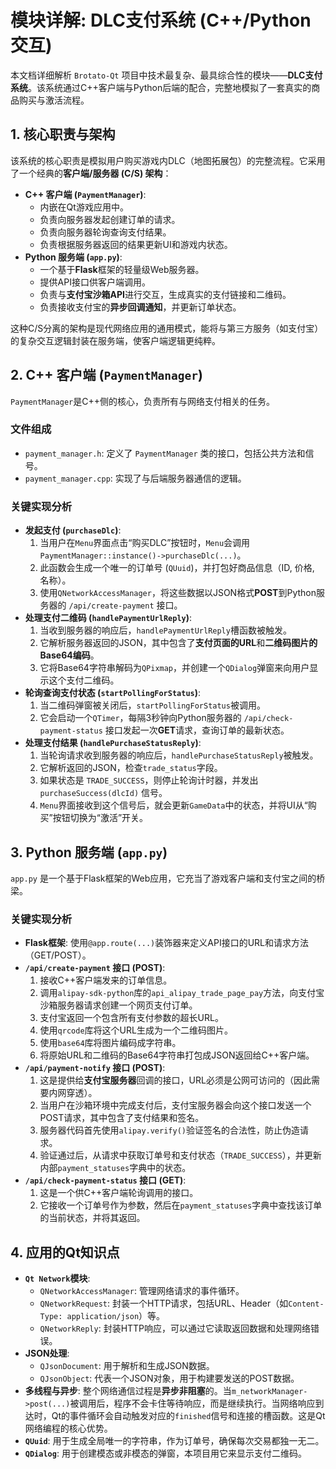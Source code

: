 # 模块详解: DLC支付系统 (C++/Python 交互)

本文档详细解析 `Brotato-Qt` 项目中技术最复杂、最具综合性的模块——**DLC支付系统**。该系统通过C++客户端与Python后端的配合，完整地模拟了一套真实的商品购买与激活流程。

## 1. 核心职责与架构

该系统的核心职责是模拟用户购买游戏内DLC（地图拓展包）的完整流程。它采用了一个经典的**客户端/服务器 (C/S) 架构**：

- **C++ 客户端 (`PaymentManager`)**:
  - 内嵌在Qt游戏应用中。
  - 负责向服务器发起创建订单的请求。
  - 负责向服务器轮询查询支付结果。
  - 负责根据服务器返回的结果更新UI和游戏内状态。
- **Python 服务端 (`app.py`)**:
  - 一个基于**Flask**框架的轻量级Web服务器。
  - 提供API接口供客户端调用。
  - 负责与**支付宝沙箱API**进行交互，生成真实的支付链接和二维码。
  - 负责接收支付宝的**异步回调通知**，并更新订单状态。

这种C/S分离的架构是现代网络应用的通用模式，能将与第三方服务（如支付宝）的复杂交互逻辑封装在服务端，使客户端逻辑更纯粹。

## 2. C++ 客户端 (`PaymentManager`)

`PaymentManager`是C++侧的核心，负责所有与网络支付相关的任务。

### 文件组成

- `payment_manager.h`: 定义了 `PaymentManager` 类的接口，包括公共方法和信号。
- `payment_manager.cpp`: 实现了与后端服务器通信的逻辑。

### 关键实现分析

- **发起支付 (`purchaseDlc`)**:
  1. 当用户在`Menu`界面点击“购买DLC”按钮时，`Menu`会调用`PaymentManager::instance()->purchaseDlc(...)`。
  2. 此函数会生成一个唯一的订单号 (`QUuid`)，并打包好商品信息（ID, 价格, 名称）。
  3. 使用`QNetworkAccessManager`，将这些数据以JSON格式**POST**到Python服务器的 `/api/create-payment` 接口。
- **处理支付二维码 (`handlePaymentUrlReply`)**:
  1. 当收到服务器的响应后，`handlePaymentUrlReply`槽函数被触发。
  2. 它解析服务器返回的JSON，其中包含了**支付页面的URL**和**二维码图片的Base64编码**。
  3. 它将Base64字符串解码为`QPixmap`，并创建一个`QDialog`弹窗来向用户显示这个支付二维码。
- **轮询查询支付状态 (`startPollingForStatus`)**:
  1. 当二维码弹窗被关闭后，`startPollingForStatus`被调用。
  2. 它会启动一个`QTimer`，每隔3秒钟向Python服务器的 `/api/check-payment-status` 接口发起一次**GET**请求，查询订单的最新状态。
- **处理支付结果 (`handlePurchaseStatusReply`)**:
  1. 当轮询请求收到服务器的响应后，`handlePurchaseStatusReply`被触发。
  2. 它解析返回的JSON，检查`trade_status`字段。
  3. 如果状态是 `TRADE_SUCCESS`，则停止轮询计时器，并发出 `purchaseSuccess(dlcId)` 信号。
  4. `Menu`界面接收到这个信号后，就会更新`GameData`中的状态，并将UI从“购买”按钮切换为“激活”开关。

## 3. Python 服务端 (`app.py`)

`app.py` 是一个基于Flask框架的Web应用，它充当了游戏客户端和支付宝之间的桥梁。

### 关键实现分析

- **Flask框架**: 使用`@app.route(...)`装饰器来定义API接口的URL和请求方法（GET/POST）。
- **`/api/create-payment` 接口 (POST)**:
  1. 接收C++客户端发来的订单信息。
  2. 调用`alipay-sdk-python`库的`api_alipay_trade_page_pay`方法，向支付宝沙箱服务器请求创建一个网页支付订单。
  3. 支付宝返回一个包含所有支付参数的超长URL。
  4. 使用`qrcode`库将这个URL生成为一个二维码图片。
  5. 使用`base64`库将图片编码成字符串。
  6. 将原始URL和二维码的Base64字符串打包成JSON返回给C++客户端。
- **`/api/payment-notify` 接口 (POST)**:
  1. 这是提供给**支付宝服务器**回调的接口，URL必须是公网可访问的（因此需要内网穿透）。
  2. 当用户在沙箱环境中完成支付后，支付宝服务器会向这个接口发送一个POST请求，其中包含了支付结果和签名。
  3. 服务器代码首先使用`alipay.verify()`验证签名的合法性，防止伪造请求。
  4. 验证通过后，从请求中获取订单号和支付状态（`TRADE_SUCCESS`），并更新内部`payment_statuses`字典中的状态。
- **`/api/check-payment-status` 接口 (GET)**:
  1. 这是一个供C++客户端轮询调用的接口。
  2. 它接收一个订单号作为参数，然后在`payment_statuses`字典中查找该订单的当前状态，并将其返回。

## 4. 应用的Qt知识点

- **`Qt Network`模块**:
  - `QNetworkAccessManager`: 管理网络请求的事件循环。
  - `QNetworkRequest`: 封装一个HTTP请求，包括URL、Header（如`Content-Type: application/json`）等。
  - `QNetworkReply`: 封装HTTP响应，可以通过它读取返回数据和处理网络错误。
- **JSON处理**:
  - `QJsonDocument`: 用于解析和生成JSON数据。
  - `QJsonObject`: 代表一个JSON对象，用于构建要发送的POST数据。
- **多线程与异步**: 整个网络通信过程是**异步非阻塞**的。当`m_networkManager->post(...)`被调用后，程序不会卡住等待响应，而是继续执行。当网络响应到达时，Qt的事件循环会自动触发对应的`finished`信号和连接的槽函数。这是Qt网络编程的核心优势。
- **`QUuid`**: 用于生成全局唯一的字符串，作为订单号，确保每次交易都独一无二。
- **`QDialog`**: 用于创建模态或非模态的弹窗，本项目用它来显示支付二维码。